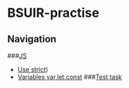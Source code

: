 # BSUIR-practise
## Navigation
###[JS](https://github.com/Lizka7/BSUIR-practice/tree/main/JS)
* [Use strict](https://github.com/Lizka7/BSUIR-practice/blob/main/JS/use_strict_1.js))
* [Variables var,let,const](https://github.com/Lizka7/BSUIR-practice/blob/main/JS/variables_var_let_const_2.js)
###[Test task](https://github.com/Lizka7/BSUIR-practice/tree/main/Test%20tack)

